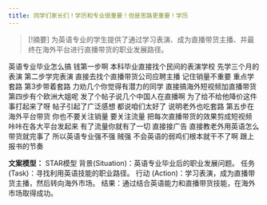 ```yaml
---
title: 同学们家长们！学历和专业很重要！但是思路更重要！学历 
---
```

 > [!摘要]
为英语专业的学生提供了通过学习表演、成为直播带货主播、并最终在海外平台进行直播带货的职业发展路径。

英语专业毕业怎么搞
钱第一步啊
本科毕业直接找个民间的表演学校
先学三个月的表演
第二步学完表演
直接去找个直播带货公司应聘主播
记住销量不重要
重点学套路
第3步带着套路
力劝几个你觉得有潜力的同学
直接搞海外短视频加直播带货
第四步有个欧洲大姐呢
发了个帖子说几个中国人在直播啊
为了给不给他降价这件事打起来了呀
帖子引起了广泛感想
都说咱们太好了
说明老外也吃套路
第五步在海外平台带货
你也不要关注销量
要关注流量
把每次直播带货的效果剪成短视频
咔咔在各大平台发起来
有了流量你就有了一切
直接接广告
直接教老外用英语怎么带货就完事了
所以英语专业强不强
贼强
不会英语的弱鸡们根本就干不了啊
跟上报书的节奏

**文案模型：**
STAR模型
背景(Situation)：英语专业毕业后的职业发展问题。
任务 (Task)：寻找利用英语技能的职业路径。
行动 (Action)：学习表演，成为直播带货主播，然后转向海外市场。
结果：通过结合英语能力和直播带货技能，在海外市场取得成功。
